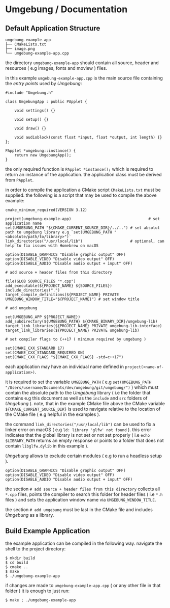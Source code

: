 # Umgebung / Documentation

## Default Application Structure

```
umgebung-example-app
├── CMakeLists.txt
├── image.png
└── umgebung-example-app.cpp
```

the directory `umgebung-example-app` should contain all source, header and resources ( e.g images, fonts and moview ) files.

in this example `umgebung-example-app.cpp` is the main source file containing the *entry points* used by *Umgebung*:

```
#include "Umgebung.h"

class UmgebungApp : public PApplet {

    void settings() {}

    void setup() {}

    void draw() {}

    void audioblock(const float *input, float *output, int length) {}
};

PApplet *umgebung::instance() {
    return new UmgebungApp();
}
```

the only required function is `PApplet *instance();` which is required to return an instance of the application. the application class must be derived from `PApplet`.

in order to compile the application a CMake script `CMakeLists.txt` must be supplied. the following is a script that may be used to compile the above example:

```
cmake_minimum_required(VERSION 3.12)

project(umgebung-example-app)                                  # set application name
set(UMGEBUNG_PATH "${CMAKE_CURRENT_SOURCE_DIR}/../..") # set absolut path to umgebung library e.g `set(UMGEBUNG_PATH "<absolute/path/to/library>")`
link_directories("/usr/local/lib")                     # optional, can help to fix issues with Homebrew on macOS

option(DISABLE_GRAPHICS "Disable graphic output" OFF)
option(DISABLE_VIDEO "Disable video output" OFF)
option(DISABLE_AUDIO "Disable audio output + input" OFF)

# add source + header files from this directory

file(GLOB SOURCE_FILES "*.cpp")
add_executable(${PROJECT_NAME} ${SOURCE_FILES})
include_directories(".")
target_compile_definitions(${PROJECT_NAME} PRIVATE UMGEBUNG_WINDOW_TITLE="${PROJECT_NAME}") # set window title

# add umgebung

set(UMGEBUNG_APP ${PROJECT_NAME})
add_subdirectory(${UMGEBUNG_PATH} ${CMAKE_BINARY_DIR}/umgebung-lib)
target_link_libraries(${PROJECT_NAME} PRIVATE umgebung-lib-interface)
target_link_libraries(${PROJECT_NAME} PRIVATE umgebung-lib)

# set compiler flags to C++17 ( minimum required by umgebung )

set(CMAKE_CXX_STANDARD 17)
set(CMAKE_CXX_STANDARD_REQUIRED ON)
set(CMAKE_CXX_FLAGS "${CMAKE_CXX_FLAGS} -std=c++17")
```

each application may have an individual name defined in `project(<name-of-application>)`.

it is required to set the variable `UMGEBUNG_PATH` ( e.g `set(UMGEBUNG_PATH "/Users/username/Documents/dev/umgebung/git/umgebung/")` ) which must contain the absolute path to the *Umgebung* library ( i.e the folder that contains e.g this document as well as the `include` and `src` folders of *Umgebung* ). note, that in the example CMake file above the CMake variable `${CMAKE_CURRENT_SOURCE_DIR}` is used to navigate relative to the location of the CMake file ( e.g helpful in the examples ).

the command `link_directories("/usr/local/lib")` can be used to fix a linker error on macOS ( e.g `ld: library 'glfw' not found` ). this error indicates that the global library is not set or not set properly ( i.e `echo $LIBRARY_PATH` returns an empty response or points to a folder that does not contain `libglfw.dylib` in this example ).

*Umgebung* allows to exclude certain modules ( e.g to run a headless setup ).

```
option(DISABLE_GRAPHICS "Disable graphic output" OFF)
option(DISABLE_VIDEO "Disable video output" OFF)
option(DISABLE_AUDIO "Disable audio output + input" OFF)
```

the section `# add source + header files from this directory` collects all `*.cpp` files, points the compiler to search this folder for header files ( i.e `*.h` files ) and sets the application window name via `UMGEBUNG_WINDOW_TITLE`.

the section `# add umgebung` must be last in the CMake file and includes *Umgebung* as a library.

## Build Example Application

the example application can be compiled in the following way. navigate the shell to the project directory:

```
$ mkdir build
$ cd build
$ cmake ..
$ make
$ ./umgebung-example-app
```

if changes are made to `umgebung-example-app.cpp` ( or any other file in that folder ) it is enough to just run:

```
$ make ; ./umgebung-example-app
```
